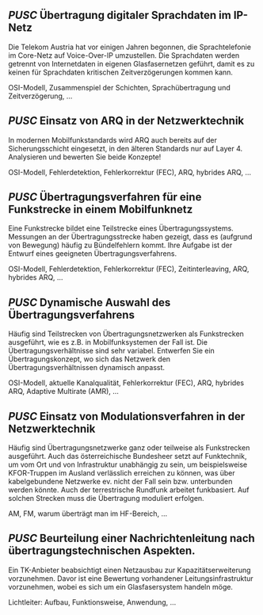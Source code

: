 ## *PUSC* Übertragung digitaler Sprachdaten im IP-Netz
Die Telekom Austria hat vor einigen Jahren begonnen, die Sprachtelefonie im Core-Netz auf Voice-Over-IP umzustellen. Die Sprachdaten werden getrennt von Internetdaten in eigenen Glasfasernetzen geführt, damit es zu keinen für Sprachdaten kritischen Zeitverzögerungen kommen kann.

OSI-Modell, Zusammenspiel der Schichten, Sprachübertragung und Zeitverzögerung, …

## *PUSC* Einsatz von ARQ in der Netzwerktechnik
In modernen Mobilfunkstandards wird ARQ auch bereits auf der Sicherungsschicht eingesetzt, in den älteren Standards nur auf Layer 4. Analysieren und bewerten Sie beide Konzepte!

OSI-Modell, Fehlerdetektion, Fehlerkorrektur (FEC), ARQ, hybrides ARQ, …

## *PUSC* Übertragungsverfahren für eine Funkstrecke in einem Mobilfunknetz
Eine Funkstrecke bildet eine Teilstrecke eines Übertragungssystems. Messungen an der Übertragungsstrecke haben gezeigt, dass es (aufgrund von Bewegung) häufig zu Bündelfehlern kommt. Ihre Aufgabe ist der Entwurf eines geeigneten Übertragungsverfahrens.

OSI-Modell, Fehlerdetektion, Fehlerkorrektur (FEC), Zeitinterleaving, ARQ, hybrides ARQ, …

## *PUSC* Dynamische Auswahl des Übertragungsverfahrens
Häufig sind Teilstrecken von Übertragungsnetzwerken als Funkstrecken ausgeführt, wie es z.B. in Mobilfunksystemen der Fall ist. Die Übertragungsverhältnisse sind sehr variabel. Entwerfen Sie ein Übertragungskonzept, wo sich das Netzwerk den Übertragungsverhältnissen dynamisch anpasst.

OSI-Modell, aktuelle Kanalqualität, Fehlerkorrektur (FEC), ARQ, hybrides ARQ, Adaptive Multirate (AMR), …

## *PUSC* Einsatz von Modulationsverfahren in der Netzwerktechnik
Häufig sind Übertragungsnetzwerke ganz oder teilweise als Funkstrecken ausgeführt. Auch das österreichische Bundesheer setzt auf Funktechnik, um vom Ort und von Infrastruktur unabhängig zu sein, um beispielsweise KFOR-Truppen im Ausland verlässlich erreichen zu können, was über kabelgebundene Netzwerke ev. nicht der Fall sein bzw. unterbunden werden könnte. Auch der terrestrische Rundfunk arbeitet funkbasiert. Auf solchen Strecken muss die Übertragung moduliert erfolgen.

AM, FM, warum überträgt man im HF-Bereich, …

## *PUSC* Beurteilung einer Nachrichtenleitung nach übertragungstechnischen Aspekten.
Ein TK-Anbieter beabsichtigt einen Netzausbau zur Kapazitätserweiterung vorzunehmen. Davor ist eine Bewertung vorhandener Leitungsinfrastruktur vorzunehmen, wobei es sich um ein Glasfasersystem handeln möge.

Lichtleiter: Aufbau, Funktionsweise, Anwendung, …